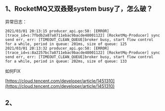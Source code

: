## 1、RocketMQ又双叒叕system busy了，怎么破？

异常日志：

```shell
2021/03/01 20:13:15 producer_api.go:58: [ERROR] [trace_id=s:7fbdb2a87a8711ebac9bacde48001122] [RocketMq-Producer] sync send err, err: [TIMEOUT_CLEAN_QUEUE]broker busy, start flow control for a while, period in queue: 201ms, size of queue: 125
2021/03/01 20:13:32 producer_api.go:58: [ERROR] [trace_id=s:8a2257bc7a8711ebac9bacde48001122] [RocketMq-Producer] sync send err, err: [TIMEOUT_CLEAN_QUEUE]broker busy, start flow control for a while, period in queue: 202ms, size of queue: 133
```

如何FIX

[https://cloud.tencent.com/developer/article/1451310](https://cloud.tencent.com/developer/article/1451310)

## 2、

